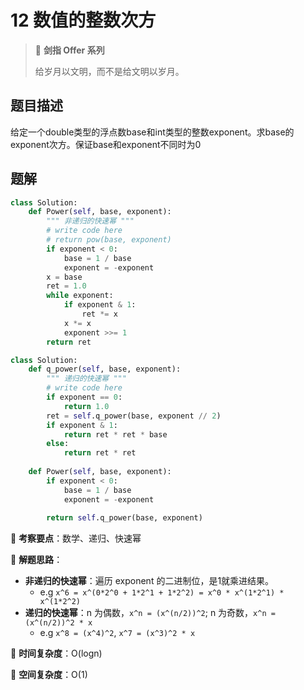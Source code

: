 # 12 数值的整数次方

> 🌟 **剑指 Offer 系列**
>
> 给岁月以文明，而不是给文明以岁月。

## 题目描述

给定一个double类型的浮点数base和int类型的整数exponent。求base的exponent次方。保证base和exponent不同时为0

## 题解

```python
class Solution:
    def Power(self, base, exponent):
        """ 非递归的快速幂 """
        # write code here
        # return pow(base, exponent)
        if exponent < 0:
            base = 1 / base
            exponent = -exponent
        x = base
        ret = 1.0
        while exponent:
            if exponent & 1:
                ret *= x
            x *= x
            exponent >>= 1
        return ret
```

```python
class Solution:
    def q_power(self, base, exponent):
        """ 递归的快速幂 """
        # write code here
        if exponent == 0:
            return 1.0
        ret = self.q_power(base, exponent // 2)
        if exponent & 1:
            return ret * ret * base
        else:
            return ret * ret
        
    def Power(self, base, exponent):
        if exponent < 0:
            base = 1 / base
            exponent = -exponent
            
        return self.q_power(base, exponent)
```

🍥 **考察要点**：数学、递归、快速幂

🍬 **解题思路**：

- **非递归的快速幂**：遍历 exponent 的二进制位，是1就乘进结果。
  - e.g `x^6 = x^(0*2^0 + 1*2^1 + 1*2^2) = x^0 * x^(1*2^1) * x^(1*2^2)`
- **递归的快速幂**：n 为偶数，`x^n = (x^(n/2))^2`; n 为奇数，`x^n = (x^(n/2))^2 * x`
  - e.g `x^8 = (x^4)^2`, `x^7 = (x^3)^2 * x`

🍉 **时间复杂度**：O(logn)

🍭 **空间复杂度**：O(1)
